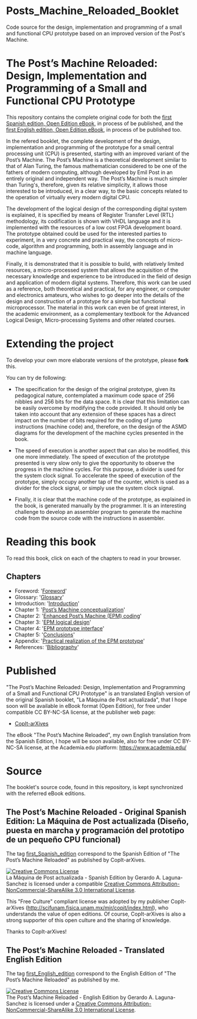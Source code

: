 # Posts_Machine_Reloaded_Booklet
Code source for the design, implementation and programming of a small and functional CPU prototype based on an improved version of the Post's Machine.

# The Post’s Machine Reloaded: Design, Implementation and Programming of a Small and Functional CPU Prototype

This repository contains the complete original code for both the [first Spanish edition, Open Edition eBook](https://github.com/galaguna/Posts_Machine_Reloaded_Booklet/releases/tag/First_Spanish_Edition), in process of be published, and the [first English edition, Open Edition eBook](https://github.com/galaguna/Posts_Machine_Reloaded_Booklet/releases/tag/First_English_Edition), in process of be published too.

In the refered booklet, the complete development of the design, implementation and programming of the prototype for a small central processing unit (CPU) is presented, starting with an improved variant of the Post’s Machine. The Post’s Machine is a theoretical development similar to that of Alan Turing, the famous mathematician considered to be one of the fathers of modern computing, although developed by Emil Post in an entirely original and independent way. The Post’s Machine is much simpler than Turing's, therefore, given its relative simplicity, it allows those interested to be introduced, in a clear way, to the basic concepts related to the operation of virtually every modern digital CPU. 

The development of the logical design of the corresponding digital system is explained, it is specified by means of Register Transfer Level (RTL) methodology, its codification is shown with VHDL language and it is implemented with the resources of a low cost FPGA development board. The prototype obtained could be used for the interested parties to experiment, in a very concrete and practical way, the concepts of micro-code, algorithm and programming, both in assembly language and in machine language.
  
Finally, it is demonstrated that it is possible to build, with relatively limited resources, a micro-processed system that allows the acquisition of the necessary knowledge and experience to be introduced in the field of design and application of modern digital systems. Therefore, this work can be used as a reference, both theoretical and practical, for any engineer, or computer and electronics amateurs, who wishes to go deeper into the details of the design and construction of a prototype for a simple but functional microprocessor. The material in this work can even be of great interest, in the academic environment, as a complementary textbook for the Advanced Logical Design, Micro-processing Systems and other related courses.


# Extending the project

To develop your own more elaborate versions of the prototype, please **fork** this. 

You can try de following:

* The specification for the design of the original prototype, given its pedagogical nature, contemplated a maximum code space of 256 nibbles and 256 bits for the data space. It is clear that this limitation can be easily overcome by modifying the code provided.  It should only be taken into account that any extension of these spaces has a direct impact on the number of bits required for the coding of jump instructions (machine code) and, therefore, on the design of the ASMD diagrams for the development of the machine cycles presented in the book.

* The speed of execution is another aspect that can also be modified, this one more immediately. The speed of execution of the prototype presented is very slow only to give the opportunity to observe the progress in the machine cycles. For this purpose, a divider is used for the system clock signal. To accelerate the speed of execution of the prototype, simply occupy another tap of the counter, which is used as a divider for the clock signal, or simply use the system clock signal.

* Finally, it is clear that the machine code of the prototype, as explained in the book, is generated manually by the programmer. It is an interesting challenge to develop an assembler program to generate the machine code from the source code with the instructions in assembler.

# Reading this book

To read this book, click on each of the chapters to read in your browser. 

## Chapters

+ Foreword: '[Foreword](https://github.com/galaguna/Posts_Machine_Reloaded_Booklet/blob/master/01_Foreword.asciidoc)'
+ Glossary: '[Glossary](https://github.com/galaguna/Posts_Machine_Reloaded_Booklet/blob/master/02_Glossary.asciidoc)'
+ Introduction: '[Introduction](https://github.com/galaguna/Posts_Machine_Reloaded_Booklet/blob/master/03_Introduction.asciidoc)'
+ Chapter 1: '[Post’s Machine conceptualization](https://github.com/galaguna/Posts_Machine_Reloaded_Booklet/blob/master/Chapter_01.asciidoc)'
+ Chapter 2: '[Enhanced Post’s Machine (EPM) coding](https://github.com/galaguna/Posts_Machine_Reloaded_Booklet/blob/master/Chapter_02.asciidoc)'
+ Chapter 3: '[EPM logical design](https://github.com/galaguna/Posts_Machine_Reloaded_Booklet/blob/master/Chapter_03.asciidoc)'
+ Chapter 4: '[EPM prototype interface](https://github.com/galaguna/Posts_Machine_Reloaded_Booklet/blob/master/Chapter_04.asciidoc)'
+ Chapter 5: '[Conclusions](https://github.com/galaguna/Posts_Machine_Reloaded_Booklet/blob/master/Chapter_05_Conclusions.asciidoc)'
+ Appendix: '[Practical realization of the EPM prototype](https://github.com/galaguna/Posts_Machine_Reloaded_Booklet/blob/master/I_Appendix.asciidoc)'
+ References: '[Bibliography](https://github.com/galaguna/Posts_Machine_Reloaded_Booklet/blob/master/II_References.asciidoc)'

# Published

"The Post’s Machine Reloaded: Design, Implementation and Programming of a Small and Functional CPU Prototype" is an translated English version of the original Spanish booklet, "La M&aacute;quina de Post actualizada", that I hope soon will be available in eBook format (Open Edition), for free under compatible CC BY-NC-SA license, at the publisher web page:

* [CopIt-arXives](http://scifunam.fisica.unam.mx/mir/copit/index.html)

The eBook "The Post’s Machine Reloaded", my own English translation from the Spanish Edition, I hope will be soon available, also for free under CC BY-NC-SA license, at the Academia.edu platform: https://www.academia.edu/

# Source

The booklet's source code, found in this repository, is kept synchronized with the referred eBook editions.

## The Post’s Machine Reloaded - Original Spanish Edition: La M&aacute;quina de Post actualizada (Dise&ntilde;o, puesta en marcha y programaci&oacute;n del prototipo de un peque&ntilde;o CPU funcional)

The tag [first_Spanish_edition](https://github.com/galaguna/Posts_Machine_Reloaded_Booklet/releases/tag/First_Spanish_Edition) correspond to the Spanish Edition of "The Post’s Machine Reloaded" as published by CopIt-arXives.

<a rel="license" href="http://creativecommons.org/licenses/by-nc-sa/3.0/"><img alt="Creative Commons License" style="border-width:0" src="https://i.creativecommons.org/l/by-nc-sa/3.0/88x31.png" /></a><br /><span xmlns:dct="http://purl.org/dc/terms/" href="http://purl.org/dc/dcmitype/Text" property="dct:title" rel="dct:type">La M&aacute;quina de Post actualizada - Spanish Edition</span> by Gerardo A. Laguna-Sanchez </a> is licensed under a compatible <a rel="license" href="http://creativecommons.org/licenses/by-nc-sa/3.0/">Creative Commons Attribution-NonCommercial-ShareAlike 3.0 International License</a>.

This "Free Culture" compliant license was adopted by my publisher CopIt-arXives (http://scifunam.fisica.unam.mx/mir/copit/index.html), who understands the value of open editions. Of course, CopIt-arXives is also a strong supporter of this open culture and the sharing of knowledge.

Thanks to CopIt-arXives!

## The Post’s Machine Reloaded - Translated English Edition

The tag [first_English_edition](https://github.com/galaguna/Posts_Machine_Reloaded_Booklet/releases/tag/First_English_Edition) correspond to the English Edition of "The Post’s Machine Reloaded" as published by me.

<a rel="license" href="http://creativecommons.org/licenses/by-nc-sa/3.0/"><img alt="Creative Commons License" style="border-width:0" src="https://i.creativecommons.org/l/by-nc-sa/3.0/88x31.png" /></a><br /><span xmlns:dct="http://purl.org/dc/terms/" href="http://purl.org/dc/dcmitype/Text" property="dct:title" rel="dct:type">The Post’s Machine Reloaded - English Edition</span> by Gerardo A. Laguna-Sanchez </a> is licensed under a <a rel="license" href="http://creativecommons.org/licenses/by-nc-sa/3.0/">Creative Commons Attribution-NonCommercial-ShareAlike 3.0 International License</a>.

